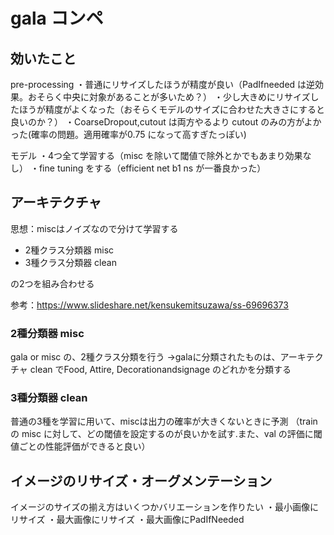 # gala コンペ

## 効いたこと
pre-processing
・普通にリサイズしたほうが精度が良い（PadIfneeded は逆効果。おそらく中央に対象があることが多いため？）
・少し大きめにリサイズしたほうが精度がよくなった（おそらくモデルのサイズに合わせた大きさにすると良いのか？）
・CoarseDropout,cutout は両方やるより cutout のみの方がよかった(確率の問題。適用確率が0.75 になって高すぎたっぽい)

モデル
・4つ全て学習する（misc を除いて閾値で除外とかでもあまり効果なし）
・fine tuning をする（efficient net b1 ns が一番良かった）


## アーキテクチャ
思想：miscはノイズなので分けて学習する

- 2種クラス分類器 misc
- 3種クラス分類器 clean

の2つを組み合わせる

参考：https://www.slideshare.net/kensukemitsuzawa/ss-69696373

### 2種分類器 misc
gala or misc の、2種クラス分類を行う
→galaに分類されたものは、アーキテクチャ clean でFood, Attire, Decorationandsignage のどれかを分類する

### 3種分類器 clean
普通の3種を学習に用いて、miscは出力の確率が大きくないときに予測
（train の misc に対して、どの閾値を設定するのが良いかを試す.また、val の評価に閾値ごとの性能評価ができると良い）


## イメージのリサイズ・オーグメンテーション
イメージのサイズの揃え方はいくつかバリエーションを作りたい
・最小画像にリサイズ
・最大画像にリサイズ
・最大画像にPadIfNeeded
